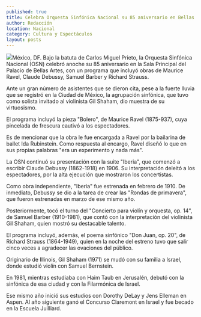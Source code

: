 ```yaml
---
published: true
title: Celebra Orquesta Sinfónica Nacional su 85 aniversario en Bellas Artes
author: Redacción
location: Nacional
category: Cultura y Espectáculos
layout: posts
---
```


![](http://i.imgur.com/mfvMfg8m.jpg)México, DF. Bajo la batuta de Carlos Miguel Prieto, la Orquesta Sinfónica Nacional (OSN) celebró anoche su 85 aniversario en la Sala Principal del Palacio de Bellas Artes, con un programa que incluyó obras de Maurice Ravel, Claude Debussy, Samuel Barber y Richard Strauss.

Ante un gran número de asistentes que se dieron cita, pese a la fuerte lluvia que se registró en la Ciudad de México, la agrupación sinfónica, que tuvo como solista invitado al violinista Gil Shaham, dio muestra de su virtuosismo.

El programa incluyó la pieza "Bolero", de Maurice Ravel (1875-937), cuya pincelada de frescura cautivó a los espectadores.

Es de mencionar que la obra le fue encargada a Ravel por la bailarina de ballet Ida Rubinstein. Como respuesta al encargo, Ravel diseñó lo que en sus propias palabras "era un experimento y nada más".

La OSN continuó su presentación con la suite "Iberia", que comenzó a escribir Claude Debussy (1862-1918) en 1906. Su interpretación deleitó a los espectadores, por la alta ejecución que mostraron los concertistas.

Como obra independiente, "Iberia" fue estrenada en febrero de 1910. De inmediato, Debussy se dio a la tarea de crear las "Rondas de primavera", que fueron estrenadas en marzo de ese mismo año.

Posteriormente, tocó el turno del "Concierto para violín y orquesta, op. 14", de Samuel Barber (1910-1981), que contó con la interpretación del violinista Gil Shaham, quien mostró su destacable talento.

El programa incluyó, además, el poema sinfónico "Don Juan, op. 20", de Richard Strauss (1864-1949), quien en la noche del estreno tuvo que salir cinco veces a agradecer las ovaciones del público.

Originario de Illinois, Gil Shaham (1971) se mudó con su familia a Israel, donde estudió violín con Samuel Bernstein.

En 1981, mientras estudiaba con Haim Taub en Jerusalén, debutó con la sinfónica de esa ciudad y con la Filarmónica de Israel.

Ese mismo año inició sus estudios con Dorothy DeLay y Jens Elleman en Aspen. Al año siguiente ganó el Concurso Claremont en Israel y fue becado en la Escuela Juilliard.
